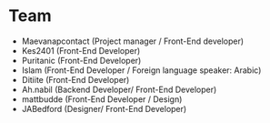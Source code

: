 # Team
- Maevanapcontact (Project manager / Front-End developer)
- Kes2401 (Front-End Developer)
- Puritanic (Front-End Developer)
- Islam (Front-End Developer / Foreign language speaker: Arabic)
- Ditiite (Front-End Developer)
- Ah.nabil (Backend Developer/ Front-End Developer)
- mattbudde (Front-End Developer / Design)
- JABedford (Designer/ Front-End Developer) 
